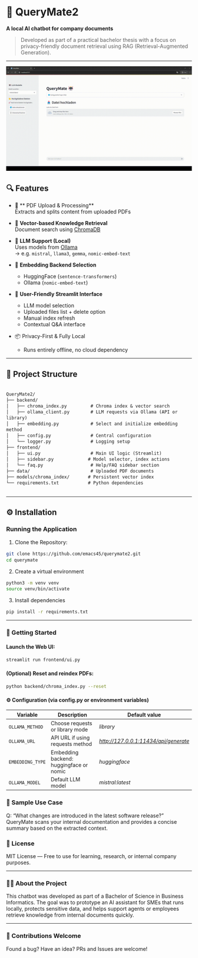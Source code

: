 # 🤖 QueryMate2

**A local AI chatbot for company documents**  
> Developed as part of a practical bachelor thesis with a focus on privacy-friendly document retrieval using RAG (Retrieval-Augmented Generation).

---

<p align="center">
  <img src="output.gif" width="700"/>
</p>

## 🔍 Features

- 📄 ** PDF Upload & Processing**  
  Extracts and splits content from uploaded PDFs

- 🧠 **Vector-based Knowledge Retrieval**  
  Document search using [ChromaDB](https://www.trychroma.com/)

- 🔌 **LLM Support (Local)**  
  Uses models from [Ollama](https://ollama.com/)  
  → e.g. `mistral`, `llama3`, `gemma`, `nomic-embed-text`

- 🧬 **Embedding Backend Selection**  
  - HuggingFace (`sentence-transformers`)
  - Ollama (`nomic-embed-text`)

- 💬 **User-Friendly Streamlit Interface**  
  - LLM model selection
  - Uploaded files list + delete option
  - Manual index refresh
  - Contextual Q&A interface

- 📦 Privacy-First & Fully Local  
  - Runs entirely offline, no cloud dependency

---

## 🧱 Project Structure

```plaintext

QueryMate2/
├── backend/
│   ├── chroma_index.py         # Chroma index & vector search
│   ├── ollama_client.py        # LLM requests via Ollama (API or library)
│   ├── embedding.py            # Select and initialize embedding method
│   ├── config.py               # Central configuration
│   └── logger.py               # Logging setup
├── frontend/
│   ├── ui.py                   # Main UI logic (Streamlit)
│   ├── sidebar.py             # Model selector, index actions
│   └── faq.py                  # Help/FAQ sidebar section
├── data/                       # Uploaded PDF documents
├── models/chroma_index/       # Persistent vector index
└── requirements.txt           # Python dependencies
              
```
---

## ⚙️ Installation

### Running the Application

1. Clone the Repository:

```sh
git clone https://github.com/emacs45/querymate2.git
cd querymate
```

2. Create a virtual environment

```sh
python3 -m venv venv
source venv/bin/activate
```

3. Install dependencies

```sh
pip install -r requirements.txt
```

---

### 🚀 Getting Started

#### Launch the Web UI:

```sh
streamlit run frontend/ui.py
```

#### (Optional) Reset and reindex PDFs:
```sh
python backend/chroma_index.py --reset
```

#### ⚙️ Configuration (via config.py or environment variables)

| Variable | Description | Default value |
| --- | --- | --- |
| `OLLAMA_METHOD` | Choose requests or library mode | *library*
| `OLLAMA_URL` | API URL if using requests method | *http://127.0.0.1:11434/api/generate*
| `EMBEDDING_TYPE` | Embedding backend: huggingface or nomic | *huggingface*
| `OLLAMA_MODEL` | Default LLM model | *mistral:latest*

### 🧪 Sample Use Case

Q: “What changes are introduced in the latest software release?”
QueryMate scans your internal documentation and provides a concise summary based on the extracted context.

### 📘 License

MIT License — Free to use for learning, research, or internal company purposes.

---

### 👨‍🎓 About the Project

This chatbot was developed as part of a Bachelor of Science in Business Informatics.
The goal was to prototype an AI assistant for SMEs that runs locally, protects sensitive data, and helps support agents or employees retrieve knowledge from internal documents quickly.

---

### 🙌 Contributions Welcome

Found a bug? Have an idea? PRs and Issues are welcome!